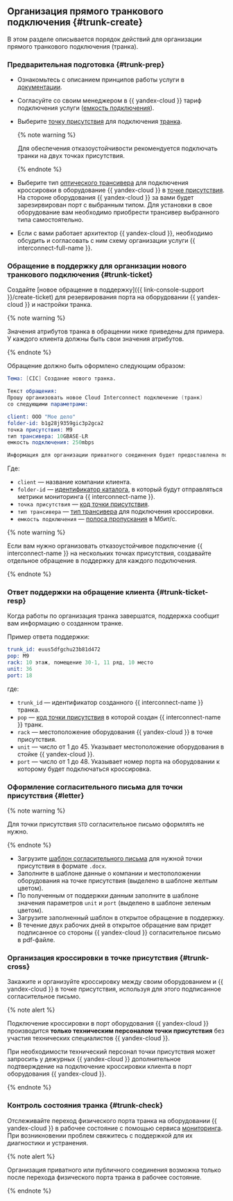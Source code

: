 ## Организация прямого транкового подключения {#trunk-create}

В этом разделе описывается порядок действий для организации прямого транкового подключения (транка).

### Предварительная подготовка {#trunk-prep}

* Ознакомьтесь с описанием принципов работы услуги в [документации](../../interconnect/concepts/index.md).
* Согласуйте со своим менеджером в {{ yandex-cloud }} тариф подключения услуги ([емкость подключения](../../interconnect/pricing.md)).
* Выберите [точку присутствия](../../interconnect/concepts/pops.md) для подключения [транка](../../interconnect/concepts/trunk.md).
  
  {% note warning %}
  
  Для обеспечения отказоустойчивости рекомендуется подключать транки на двух точках присутствия.
  
  {% endnote %}
  

* Выберите тип [оптического трансивера](../../interconnect/concepts/transceivers.md) для подключения кроссировки в оборудование {{ yandex-cloud }} в [точке присутствия](../../interconnect/concepts/pops.md). На стороне оборудования {{ yandex-cloud }} за вами будет зарезирвирован порт с выбранным типом. Для установки в свое оборудование вам необходимо приобрести трансивер выбранного типа самостоятельно.
* Если с вами работает архитектор {{ yandex-cloud }}, необходимо обсудить и согласовать с ним схему организации услуги {{ interconnect-full-name }}.

### Обращение в поддержку для организации нового транкового подключения {#trunk-ticket}

Создайте [новое обращение в поддержку]({{ link-console-support }}/create-ticket) для резервирования порта на оборудовании {{ yandex-cloud }} и настройки транка.

{% note warning %}

Значения атрибутов транка в обращении ниже приведены для примера. У каждого клиента должны быть свои значения атрибутов.

{% endnote %}


Обращение должно быть оформлено следующим образом:


```s
Тема: [CIC] Создание нового транка.

Текст обращения:
Прошу организовать новое Cloud Interconnect подключение (транк)
со следующими параметрами:

client: ООО "Мое дело" 
folder-id: b1g28j9359gic3p2gca2
точка присутствия: M9
тип трансивера: 10GBASE-LR
емкость подключения: 250mbps

Информация для организации приватного соединения будет предоставлена позже в отдельном тикете.
```





Где:

* `client` — название компании клиента.
* `folder-id` — [идентификатор каталога](../../resource-manager/operations/folder/get-id.md), в который будут отправляться метрики мониторинга {{ interconnect-name }}.
* `точка присутствия` — [код точки присутствия](../../interconnect/concepts/pops.md).
* `тип трансивера` — [тип трансивера](../../interconnect/concepts/transceivers.md) для подключения кроссировки.
* `емкость подключения` — [полоса пропускания](../../interconnect/pricing.md) в Мбит/c.


{% note warning %}

Если вам нужно организовать отказоустойчивое подключение {{ interconnect-name }} на нескольких точках присутствия, создавайте отдельное обращение в поддержку для каждого подключения.

{% endnote %}



### Ответ поддержки на обращение клиента {#trunk-ticket-resp}

Когда работы по организация транка завершатся, поддержка сообщит вам информацию о созданном транке.


Пример ответа поддержки:

```s
trunk_id: euus5dfgchu23b81d472
pop: M9
rack: 10 этаж, помещение 30-1, 11 ряд, 10 место
unit: 36
port: 18
```

где: 

* `trunk_id` — идентификатор созданного {{ interconnect-name }} транка.
* `pop` — [код точки присутствия](../../interconnect/concepts/pops.md) в которой создан {{ interconnect-name }} транк.
* `rack` — местоположение оборудования {{ yandex-cloud }} в точке присутствия.
* `unit` — число от 1 до 45. Указывает местоположение оборудования в стойке {{ yandex-cloud }}.
* `port` — число от 1 до 48. Указывает номер порта на оборудовании к которому будет подключаться кроссировка.






### Оформление согласительного письма для точки присутствия {#letter}

{% note warning %}

Для точки присутствия `STD` согласительное письмо оформлять не нужно.

{% endnote %}

* Загрузите [шаблон согласительного письма](../../interconnect/concepts/pops.md#letter) для нужной точки присутствия в формате `.docx`.
* Заполните в шаблоне данные о компании и местоположении оборудования на точке присутствия (выделено в шаблоне желтым цветом).
* По полученным от поддержки данным заполните в шаблоне значения параметров `unit` и `port` (выделено в шаблоне зеленым цветом).
* Загрузите заполненный шаблон в открытое обращение в поддержку.
* В течение двух рабочих дней в открытое обращение вам придет подписанное со стороны {{ yandex-cloud }} согласительное письмо в pdf-файле.

### Организация кроссировки в точке присутствия {#trunk-cross}

Закажите и организуйте кроссировку между своим оборудованием и {{ yandex-cloud }} в точке присутствия, используя для этого подписанное согласительное письмо.

{% note alert %}

Подключение кроссировки в порт оборудования {{ yandex-cloud }} производится **только техническим персоналом точки присутствия** без участия технических специалистов {{ yandex-cloud }}.

При необходимости технический персонал точки присутствия может запросить у дежурных {{ yandex-cloud }} дополнительное подтверждение на подключение кроссировки клиента в порт оборудования {{ yandex-cloud }}.

{% endnote %}



### Контроль состояния транка {#trunk-check}

Отслеживайте переход физического порта транка на оборудовании {{ yandex-cloud }} в рабочее состояние с помощью сервиса [мониторинга](../../interconnect/concepts/monitoring.md#trunk-mon). При возникновении проблем свяжитесь с поддержкой для их диагностики и устранения.

{% note alert %}

Организация приватного или публичного соединения возможна только после перехода физического порта транка в рабочее состояние.

{% endnote %}


